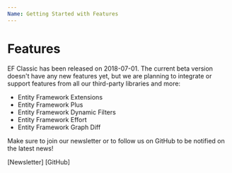 ```yaml
---
Name: Getting Started with Features
---
```


# Features

EF Classic has been released on 2018-07-01. The current beta version doesn't have any new features yet, but we are planning to integrate or support features from all our third-party libraries and more:
- Entity Framework Extensions
- Entity Framework Plus
- Entity Framework Dynamic Filters
- Entity Framework Effort
- Entity Framework Graph Diff

Make sure to join our newsletter or to follow us on GitHub to be notified on the latest news!

[Newsletter]
[GitHub]
